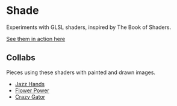 # Shade

Experiments with GLSL shaders, inspired by The Book of Shaders.

[See them in action here](https://rickyfitts.github.io/shade/)

## Collabs
Pieces using these shaders with painted and drawn images.

- [Jazz Hands](https://rickyfitts.github.io/shade/collabs/jazz-hands/)
- [Flower Power](https://rickyfitts.github.io/shade/collabs/flower-power/)
- [Crazy Gator](https://rickyfitts.github.io/shade/collabs/crazy-gator/)